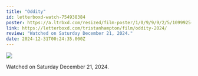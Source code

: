 ```yaml
---
title: "Oddity"
id: letterboxd-watch-754938384
poster: https://a.ltrbxd.com/resized/film-poster/1/0/9/9/9/2/5/1099925-oddity-0-600-0-900-crop.jpg?v=d790ed6df8
link: https://letterboxd.com/tristanhampton/film/oddity-2024/
review: "Watched on Saturday December 21, 2024."
date: 2024-12-31T00:24:35.000Z
---
```

 <p><img src="https://a.ltrbxd.com/resized/film-poster/1/0/9/9/9/2/5/1099925-oddity-0-600-0-900-crop.jpg?v=d790ed6df8"/></p> <p>Watched on Saturday December 21, 2024.</p>